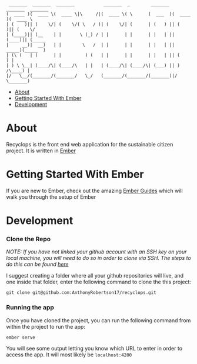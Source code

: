 ```
 _______  _______  _______           _______  _        _______  _______  _______
(  ____ )(  ____ \(  ____ \|\     /|(  ____ \( \      (  ___  )(  ____ )(  ____ \
| (    )|| (    \/| (    \/( \   / )| (    \/| (      | (   ) || (    )|| (    \/
| (____)|| (__    | |       \ (_) / | |      | |      | |   | || (____)|| (_____
|     __)|  __)   | |        \   /  | |      | |      | |   | ||  _____)(_____  )
| (\ (   | (      | |         ) (   | |      | |      | |   | || (            ) |
| ) \ \__| (____/\| (____/\   | |   | (____/\| (____/\| (___) || )      /\____) |
|/   \__/(_______/(_______/   \_/   (_______/(_______/(_______)|/       \_______)
```
- [About](#about)
- [Getting Started With Ember](#getting-started-with-ember)
- [Development](#development)

# About
Recyclops is the front end web application for the sustainable citizen project.
It is written in [Ember](https://www.emberjs.com/)

# Getting Started With Ember
If you are new to Ember, check out the amazing [Ember Guides](https://guides.emberjs.com/release/) which will walk you through the setup of Ember

# Development
### Clone the Repo
*NOTE: If you have not linked your github account with an SSH key on your local machine, you will need to do so in order to clone via SSH. The steps to do this can be found [here](https://help.github.com/articles/connecting-to-github-with-ssh/)*

I suggest creating a folder where all your github repositories will live, and one inside that folder, enter the following command to clone the this project:
```
git clone git@github.com:AnthonyRobertson17/recyclops.git
```

### Running the app
Once you have cloned the project, you can run the following command from within the project to run the app:
```
ember serve
```
You will see some output letting you know which URL to enter in order to access the app. It will most likely be `localhost:4200`
